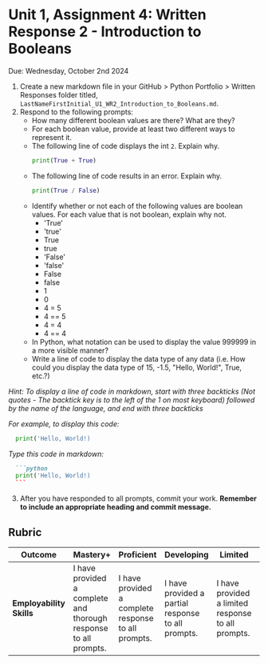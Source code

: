 # Unit 1, Assignment 4: Written Response 2 - Introduction to Booleans
Due: Wednesday, October 2nd 2024

1. Create a new markdown file in your GitHub > Python Portfolio > Written Responses folder titled, `LastNameFirstInitial_U1_WR2_Introduction_to_Booleans.md`.
2. Respond to the following prompts:
    * How many different boolean values are there?  What are they?
    * For each boolean value, provide at least two different ways to represent it.
    * The following line of code displays the int `2`.  Explain why.
      ```python
      print(True + True)
      ```
    * The following line of code results in an error.  Explain why.
      ```python
      print(True / False)
      ```
    * Identify whether or not each of the following values are boolean values.  For each value that is not boolean,  explain why not.
        * 'True'
        * 'true'
        *  True
        *  true
        *  'False'
        *  'false'
        *  False
        *  false
        *  1
        *  0
        *  4 = 5
        *  4 == 5
        *  4 = 4
        *  4 == 4
    * In Python, what notation can be used to display the value 999999 in a more visible manner?
    * Write a line of code to display the data type of any data (i.e. How could you display the data type of 15, -1.5, "Hello, World!", True, etc.?)
      
*Hint: To display a line of code in markdown, start with three backticks (Not quotes - The backtick key is to the left of the 1 on most keyboard) followed by the name of the language, and end with three backticks*

*For example, to display this code:*
```python
  print('Hello, World!)
```

*Type this code in markdown:*
````markdown
  ```python
  print('Hello, World!)
  ```
````
3.  After you have responded to all prompts, commit your work.  **Remember to include an appropriate heading and commit message.**

## Rubric

|Outcome|Mastery+|Proficient|Developing|Limited|Incomplete|
|---|---|---|---|---|---|
|**Employability Skills**|I have provided a complete and thorough response to all prompts.|I have provided a complete response to all prompts.|I have provided a partial response to all prompts.|I have provided a limited response to all prompts.|I have not yet provided a response to all prompts.|
